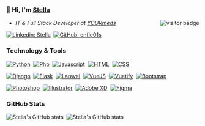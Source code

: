 ###  👋 Hi, I'm [Stella](https://www.github.com/enfie01s) <a href="https://www.github.com/enfie01s"> 

<img align="right" src="https://visitor-badge.laobi.icu/badge?page_id=enfie01s" alt="visitor badge" /></a> 
<ul>
<li><em>IT & Full Stack Developer at <a href="https://www.yourmeds.net">YOURmeds</a></em></li>
</ul>

[![Linkedin: Stella](https://img.shields.io/badge/-stellaenfield-blue?style=flat&logo=linkedin&logoColor=white&link=https://www.linkedin.com/in/stella-enfield)](https://www.linkedin.com/in/stella-enfield/)&nbsp;
[![GitHub: enfie01s](https://img.shields.io/github/followers/enfie01s?label=follow&style=social&logo=github)](https://github.com/enfie01s)

### Technology & Tools

<!-- Languages -->
[![Python](https://img.shields.io/badge/-Python-3776AB?style=flat&logo=Python&logoColor=white&link=https://www.python.org)](https://www.python.org)&nbsp;
[![Php](https://img.shields.io/badge/-PHP-777BB4?style=flat&logo=PHP&logoColor=white&link=https://www.php.net)](https://www.php.net)&nbsp;
[![Javascript](https://img.shields.io/badge/-Javascript-F7DF1E?style=flat&logo=JavaScript&logoColor=white&link=https://www.javascript.com)](https://www.javascript.com)&nbsp;
[![HTML](https://img.shields.io/badge/-HTML-E34F26?style=flat&logo=HTML5&logoColor=white&link=https://www.html.com)](https://www.html.com)&nbsp;
[![CSS](https://img.shields.io/badge/-CSS-1572B6?style=flat&logo=CSS3&logoColor=white&link=https://www.w3.org)](https://www.w3.org)&nbsp;

<!-- Frameworks -->
[![Django](https://img.shields.io/badge/-Django-092E20?style=flat&logo=Django&logoColor=white&link=https://www.djangoproject.com)](https://www.djangoproject.com)&nbsp;
[![Flask](https://img.shields.io/badge/-Flask-000000?style=flat&logo=Flask&logoColor=white&link=https://flask.palletsprojects.com)](https://flask.palletsprojects.com)&nbsp;
[![Laravel](https://img.shields.io/badge/-Laravel-FF2D20?style=flat&logo=Laravel&logoColor=white&link=https://www.laravel.com)](https://www.laravel.com)&nbsp;
[![VueJS](https://img.shields.io/badge/-VueJS-4FC08D?style=flat&logo=Vue.js&logoColor=white&link=https://www.vuejs.org)](https://www.vuejs.org)&nbsp;
[![Vuetify](https://img.shields.io/badge/-Vuetify-1867C0?style=flat&logo=Vuetify&logoColor=white&link=https://www.vuetifyjs.com)](https://www.vuetifyjs.com)&nbsp;
[![Bootstrap](https://img.shields.io/badge/-Bootstrap-7952B3?style=flat&logo=Bootstrap&logoColor=white&link=https://www.getbootstrap.com)](https://www.getbootstrap.com)&nbsp;

<!-- Graphics -->
[![Photoshop](https://img.shields.io/badge/-Photoshop-31A8FF?style=flat&logo=Adobe%20Photoshop&logoColor=white&link=https://www.adobe.com/uk/products/photoshop.html)](https://www.adobe.com/uk/products/photoshop.html)&nbsp;
[![Illustrator](https://img.shields.io/badge/-Illustrator-FF9A00?style=flat&logo=Adobe%20Illustrator&logoColor=white&link=https://www.adobe.com/uk/products/illustrator.html)](https://www.adobe.com/uk/products/illustrator.html)&nbsp;
[![Adobe XD](https://img.shields.io/badge/-XD-FF61F6?style=flat&logo=Adobe%20XD&logoColor=white&link=https://www.adobe.com/products/xd/pricing/free-trial.html)](https://www.adobe.com/products/xd/pricing/free-trial.html)&nbsp;
[![Figma](https://img.shields.io/badge/-Figma-F24E1E?style=flat&logo=Figma&logoColor=white&link=https://www.figma.com/)](https://www.figma.com/)&nbsp;

<!-- Editors 
[![VS Code](https://img.shields.io/badge/-php-777BB4?style=flat&logo=PHP&logoColor=white&link=https://www.php.net)](https://www.php.net)&nbsp;
[![Sublime](https://img.shields.io/badge/-php-777BB4?style=flat&logo=PHP&logoColor=white&link=https://www.php.net)](https://www.php.net)&nbsp;
[![Dreamweaver](https://img.shields.io/badge/-Adobe%20Dreamweaver-FF61F6?style=flat&logo=PHP&logoColor=white&link=https://www.php.net)](https://www.php.net)&nbsp;

<!-- Tools 
[![Docker](https://img.shields.io/badge/-php-777BB4?style=flat&logo=PHP&logoColor=white&link=https://www.php.net)](https://www.php.net)&nbsp;
[![Git](https://img.shields.io/badge/-php-777BB4?style=flat&logo=PHP&logoColor=white&link=https://www.php.net)](https://www.php.net)&nbsp;

<!-- Platforms 
[![Web](https://img.shields.io/badge/-php-777BB4?style=flat&logo=PHP&logoColor=white&link=https://www.php.net)](https://www.php.net)&nbsp;
[![Android](https://img.shields.io/badge/-php-777BB4?style=flat&logo=PHP&logoColor=white&link=https://www.php.net)](https://www.php.net)&nbsp;
[![iOS](https://img.shields.io/badge/-php-777BB4?style=flat&logo=PHP&logoColor=white&link=https://www.php.net)](https://www.php.net)&nbsp;

-->
### GitHub Stats
![Stella's GitHub stats](https://github-readme-stats.vercel.app/api?username=enfie01s&count_private=true&show_icons=true&include_all_commits=true&theme=city_lights&hide_rank=true&hide=prs)&nbsp;
![Stella's GitHub stats](https://github-readme-stats.vercel.app/api/top-langs/?username=enfie01s&layout=compact&theme=city_lights)&nbsp;

<!-- Resources -->
<!-- GitHub Stats: https://github.com/anuraghazra/github-readme-stats -->
<!-- Icons: https://simpleicons.org/ -->
<!-- Shields: https://shields.io/ -->

